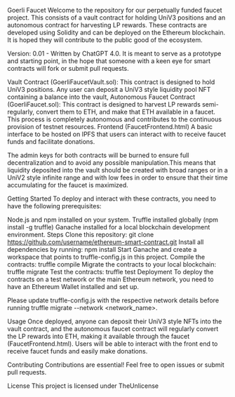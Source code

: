 Goerli Faucet 
Welcome to the repository for our perpetually funded faucet project. This consists of a vault contract for holding UniV3 positions and an autonomous contract for harvesting LP rewards. These contracts are developed using Solidity and can be deployed on the Ethereum blockchain. It is hoped they will contribute to the public good of the ecosystem.

Version: 0.01 - Written by ChatGPT 4.0. It is meant to serve as a prototype and starting point, in the hope that someone with a keen eye for smart contracts will fork or submit pull requests.

Vault Contract (GoerliFaucetVault.sol):
This contract is designed to hold UniV3 positions. Any user can deposit a UniV3 style liquidity pool NFT containing a balance into the vault, 
Autonomous Faucet Contract (GoerliFaucet.sol):
This contract is designed to harvest LP rewards semi-regularly, convert them to ETH, and make that ETH available in a faucet. This process is completely autonomous and contributes to the continuous provision of testnet resources.
Frontend (FaucetFrontend.html)
A basic interface to be hosted on IPFS that users can interact with to receive faucet funds and facilitate donations.

The admin keys for both contracts will be burned to ensure full decentralization and to avoid any possible manipulation.This means that liquidity deposited into the vault should be created with broad ranges or in a UniV2 style infinite range and with low fees in order to ensure that their time accumulating for the faucet is maximized. 

Getting Started
To deploy and interact with these contracts, you need to have the following prerequisites:

Node.js and npm installed on your system.
Truffle installed globally (npm install -g truffle)
Ganache installed for a local blockchain development environment.
Steps
Clone this repository: git clone https://github.com/username/ethereum-smart-contract.git
Install all dependencies by running: npm install
Start Ganache and create a workspace that points to truffle-config.js in this project.
Compile the contracts: truffle compile
Migrate the contracts to your local blockchain: truffle migrate
Test the contracts: truffle test
Deployment
To deploy the contracts on a test network or the main Ethereum network, you need to have an Ethereum Wallet installed and set up.

Please update truffle-config.js with the respective network details before running truffle migrate --network <network_name>.

Usage
Once deployed, anyone can deposit their UniV3 style NFTs into the vault contract, and the autonomous faucet contract will regularly convert the LP rewards into ETH, making it available through the faucet (FaucetFrontend.html). Users will be able to interact with the front end to receive faucet funds and easily make donations.

Contributing
Contributions are essential! Feel free to open issues or submit pull requests.

License
This project is licensed under TheUnlicense
